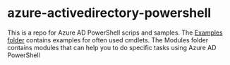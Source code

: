 # azure-activedirectory-powershell
This is a repo for Azure AD PowerShell scrips and samples. The [Examples folder](https://github.com/AzureAD/azure-activedirectory-powershell/tree/gh-pages/Examples) contains examples for often used cmdlets.
The Modules folder contains modules that can help you to do specific tasks using Azure AD PowerShell
